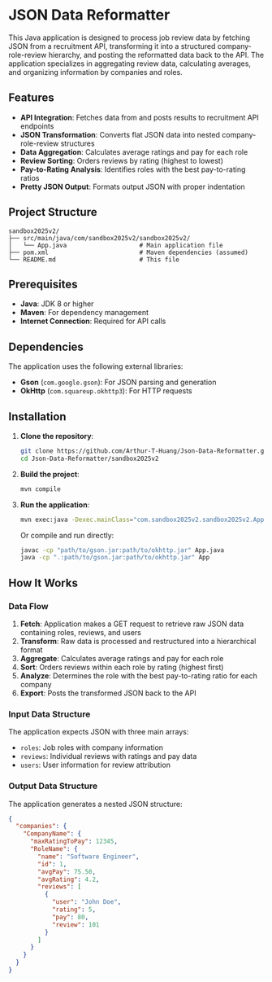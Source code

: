 # JSON Data Reformatter 

This Java application is designed to process job review data by fetching JSON from a recruitment API, transforming it into a structured company-role-review hierarchy, and posting the reformatted data back to the API. The application specializes in aggregating review data, calculating averages, and organizing information by companies and roles.

## Features

- **API Integration**: Fetches data from and posts results to recruitment API endpoints
- **JSON Transformation**: Converts flat JSON data into nested company-role-review structures
- **Data Aggregation**: Calculates average ratings and pay for each role
- **Review Sorting**: Orders reviews by rating (highest to lowest)
- **Pay-to-Rating Analysis**: Identifies roles with the best pay-to-rating ratios
- **Pretty JSON Output**: Formats output JSON with proper indentation

## Project Structure

```
sandbox2025v2/
├── src/main/java/com/sandbox2025v2/sandbox2025v2/
│   └── App.java                    # Main application file
├── pom.xml                         # Maven dependencies (assumed)
└── README.md                       # This file
```

## Prerequisites

- **Java**: JDK 8 or higher
- **Maven**: For dependency management
- **Internet Connection**: Required for API calls

## Dependencies

The application uses the following external libraries:
- **Gson** (`com.google.gson`): For JSON parsing and generation
- **OkHttp** (`com.squareup.okhttp3`): For HTTP requests

## Installation

1. **Clone the repository**:
   ```bash
   git clone https://github.com/Arthur-T-Huang/Json-Data-Reformatter.git
   cd Json-Data-Reformatter/sandbox2025v2
   ```

2. **Build the project**:
   ```bash
   mvn compile
   ```

3. **Run the application**:
   ```bash
   mvn exec:java -Dexec.mainClass="com.sandbox2025v2.sandbox2025v2.App"
   ```

   Or compile and run directly:
   ```bash
   javac -cp "path/to/gson.jar:path/to/okhttp.jar" App.java
   java -cp ".:path/to/gson.jar:path/to/okhttp.jar" App
   ```

## How It Works

### Data Flow

1. **Fetch**: Application makes a GET request to retrieve raw JSON data containing roles, reviews, and users
2. **Transform**: Raw data is processed and restructured into a hierarchical format
3. **Aggregate**: Calculates average ratings and pay for each role
4. **Sort**: Orders reviews within each role by rating (highest first)
5. **Analyze**: Determines the role with the best pay-to-rating ratio for each company
6. **Export**: Posts the transformed JSON back to the API

### Input Data Structure

The application expects JSON with three main arrays:
- `roles`: Job roles with company information
- `reviews`: Individual reviews with ratings and pay data
- `users`: User information for review attribution

### Output Data Structure

The application generates a nested JSON structure:
```json
{
  "companies": {
    "CompanyName": {
      "maxRatingToPay": 12345,
      "RoleName": {
        "name": "Software Engineer",
        "id": 1,
        "avgPay": 75.50,
        "avgRating": 4.2,
        "reviews": [
          {
            "user": "John Doe",
            "rating": 5,
            "pay": 80,
            "review": 101
          }
        ]
      }
    }
  }
}



